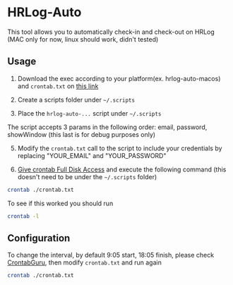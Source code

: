 # HRLog-Auto

This tool allows you to automatically check-in and check-out on HRLog (MAC only for now, linux should work, didn't tested)

## Usage

1. Download the exec according to your platform(ex. hrlog-auto-macos) and `crontab.txt` on [this link](https://github.com/rmyz/hrlog-auto/releases)

2. Create a scripts folder under `~/.scripts`

3. Place the `hrlog-auto-...` script under `~/.scripts`

The script accepts 3 params in the following order: email, password, showWindow (this last is for debug purposes only)

5. Modify the `crontab.txt` call to the script to include your credentials by replacing "YOUR_EMAIL" and "YOUR_PASSWORD"

6. [Give crontab Full Disk Access](https://www.geekbitzone.com/posts/macos/crontab/macos-schedule-tasks-with-crontab/#giving-cron-full-disk-access) and execute the following command (this doesn't need to be under the `~/.scripts` folder)

```sh
crontab ./crontab.txt
```

To see if this worked you should run

```sh
crontab -l
```

## Configuration

To change the interval, by default 9:05 start, 18:05 finish, please check [CrontabGuru](https://crontab.guru/), then modify `crontab.txt` and run again

```sh
crontab ./crontab.txt
```
